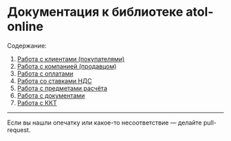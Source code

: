 # Документация к библиотеке atol-online

Содержание:
1. [Работа с клиентами (покупателями)](client.md)
2. [Работа с компанией (продавцом)](company.md)
3. [Работа с оплатами](payments.md)
4. [Работа со ставками НДС](vats.md)
5. [Работа с предметами расчёта](items.md)
6. [Работа с документами](documents.md)
7. [Работа с ККТ](kkt.md)

---

Если вы нашли опечатку или какое-то несоответствие — делайте pull-request. 
